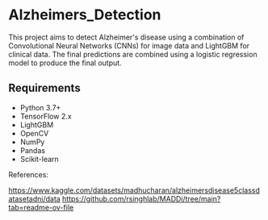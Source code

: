 # Alzheimers_Detection


This project aims to detect Alzheimer's disease using a combination of Convolutional Neural Networks (CNNs) for image data and LightGBM for clinical data. The final predictions are combined using a logistic regression model to produce the final output.

## Requirements

- Python 3.7+
- TensorFlow 2.x
- LightGBM
- OpenCV
- NumPy
- Pandas
- Scikit-learn

References:

https://www.kaggle.com/datasets/madhucharan/alzheimersdisease5classdatasetadni/data
https://github.com/rsinghlab/MADDi/tree/main?tab=readme-ov-file
